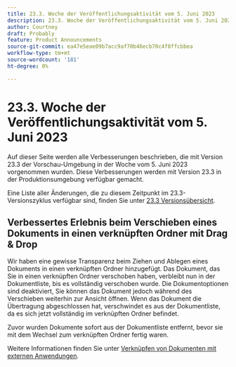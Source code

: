 ```yaml
---
title: 23.3. Woche der Veröffentlichungsaktivität vom 5. Juni 2023
description: 23.3. Woche der Veröffentlichungsaktivität vom 5. Juni 2023
author: Courtney
draft: Probably
feature: Product Announcements
source-git-commit: ea47e5eae09b7acc9af70b46ecb70c4f8ffcbbea
workflow-type: tm+mt
source-wordcount: '181'
ht-degree: 0%

---
```


# 23.3. Woche der Veröffentlichungsaktivität vom 5. Juni 2023

Auf dieser Seite werden alle Verbesserungen beschrieben, die mit Version 23.3 der Vorschau-Umgebung in der Woche vom 5. Juni 2023 vorgenommen wurden. Diese Verbesserungen werden mit Version 23.3 in der Produktionsumgebung verfügbar gemacht.

Eine Liste aller Änderungen, die zu diesem Zeitpunkt im 23.3-Versionszyklus verfügbar sind, finden Sie unter [23.3 Versionsübersicht](/help/quicksilver/product-announcements/product-releases/23.3-release-activity/23-3-release-overview.md).

## Verbessertes Erlebnis beim Verschieben eines Dokuments in einen verknüpften Ordner mit Drag &amp; Drop

Wir haben eine gewisse Transparenz beim Ziehen und Ablegen eines Dokuments in einen verknüpften Ordner hinzugefügt. Das Dokument, das Sie in einen verknüpften Ordner verschoben haben, verbleibt nun in der Dokumentliste, bis es vollständig verschoben wurde. Die Dokumentoptionen sind deaktiviert, Sie können das Dokument jedoch während des Verschieben weiterhin zur Ansicht öffnen. Wenn das Dokument die Übertragung abgeschlossen hat, verschwindet es aus der Dokumentliste, da es sich jetzt vollständig im verknüpften Ordner befindet.

Zuvor wurden Dokumente sofort aus der Dokumentliste entfernt, bevor sie mit dem Wechsel zum verknüpften Ordner fertig waren.

Weitere Informationen finden Sie unter [Verknüpfen von Dokumenten mit externen Anwendungen](/help/quicksilver/documents/adding-documents-to-workfront/link-documents-from-external-apps.md).



<!-- HTML you might need

Video link

[View a video demonstration of this feature](ADD URL){target=_blank}

Off-cycle note for weekly pages

>[!NOTE]
>
>Preview release: February 9, 2023; Planned Production release: February 23, 2023



-->